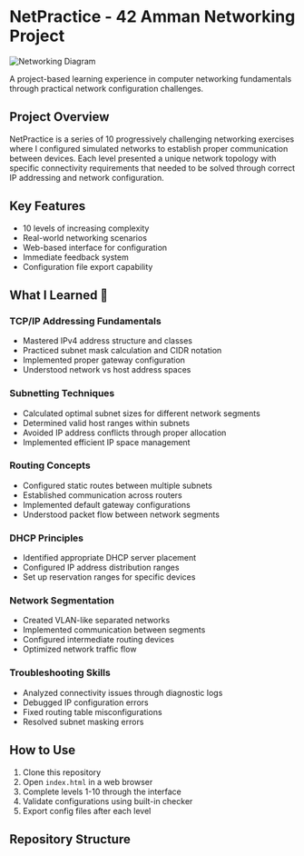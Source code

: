 # NetPractice - 42 Amman Networking Project

![Networking Diagram](https://via.placeholder.com/800x400.png?text=Sample+Network+Diagram)

A project-based learning experience in computer networking fundamentals through practical network configuration challenges.

## Project Overview
NetPractice is a series of 10 progressively challenging networking exercises where I configured simulated networks to establish proper communication between devices. Each level presented a unique network topology with specific connectivity requirements that needed to be solved through correct IP addressing and network configuration.

## Key Features
- 10 levels of increasing complexity
- Real-world networking scenarios
- Web-based interface for configuration
- Immediate feedback system
- Configuration file export capability

## What I Learned 🧠

### TCP/IP Addressing Fundamentals
- Mastered IPv4 address structure and classes
- Practiced subnet mask calculation and CIDR notation
- Implemented proper gateway configuration
- Understood network vs host address spaces

### Subnetting Techniques
- Calculated optimal subnet sizes for different network segments
- Determined valid host ranges within subnets
- Avoided IP address conflicts through proper allocation
- Implemented efficient IP space management

### Routing Concepts
- Configured static routes between multiple subnets
- Established communication across routers
- Implemented default gateway configurations
- Understood packet flow between network segments

### DHCP Principles
- Identified appropriate DHCP server placement
- Configured IP address distribution ranges
- Set up reservation ranges for specific devices

### Network Segmentation
- Created VLAN-like separated networks
- Implemented communication between segments
- Configured intermediate routing devices
- Optimized network traffic flow

### Troubleshooting Skills
- Analyzed connectivity issues through diagnostic logs
- Debugged IP configuration errors
- Fixed routing table misconfigurations
- Resolved subnet masking errors

## How to Use
1. Clone this repository
2. Open `index.html` in a web browser
3. Complete levels 1-10 through the interface
4. Validate configurations using built-in checker
5. Export config files after each level

## Repository Structure
